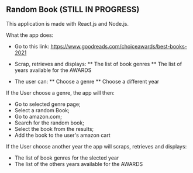 ## Random Book  (STILL IN PROGRESS)

This application is made with React.js and Node.js.

What the app does:
* Go to this link: https://www.goodreads.com/choiceawards/best-books-2021
* Scrap, retrieves and displays:
** The list of book genres 
** The list of years available for the AWARDS

* The user can:
** Choose a genre
** Choose a different year

If the User choose a genre, the app will then:
* Go to selected genre page;
* Select a random Book;
* Go to amazon.com;
* Search for the random book;
* Select the book from the results;
* Add the book to the user's amazon cart

If the User choose another year the app will scraps, retrieves and displays:
* The list of book genres for the slected year
* The list of the others years available for the AWARDS




